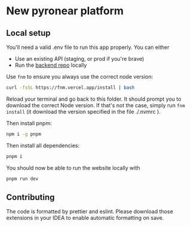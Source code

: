 # New pyronear platform

## Local setup

You'll need a valid .env file to run this app properly. You can either

- Use an existing API (staging, or prod if you're brave)
- Run the [backend repo](github.com/pyronear/pyro-api) locally

Use `fnm` to ensure you always use the correct node version:

```bash
curl -fsSL https://fnm.vercel.app/install | bash
```

Reload your terminal and go back to this folder. It should prompt you to download the correct Node version.
If that's not the case, simply run `fnm install` (it download the version specified in the file ./.nvmrc ).

Then install pnpm:

```bash
npm i -g pnpm
```

Then install all dependencies:

```bash
pnpm i
```

You should now be able to run the website locally with

```bash
pnpm run dev
```

## Contributing

The code is formatted by prettier and eslint. Please download those extensions in your IDEA to enable automatic formatting on save.
